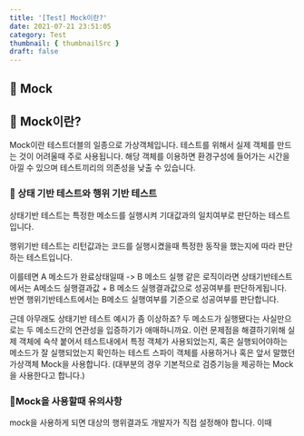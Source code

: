 ```yaml
---
title: '[Test] Mock이란?'
date: 2021-07-21 23:51:05
category: Test
thumbnail: { thumbnailSrc }
draft: false
---
```

## 🌟 Mock

## 🎯 Mock이란?

Mock이란 테스트더블의 일종으로 가상객체입니다. 
테스트를 위해서 실제 객체를 만드는 것이 어려울때 주로 사용됩니다.
해당 객체를 이용하면 환경구성에 들어가는 시간을 아낄 수 있으며 
테스트끼리의 의존성을 낮출 수 있습니다.

### 🎯 상태 기반 테스트와 행위 기반 테스트

상태기반 테스트는 특정한 메소드를 실행시켜 
기대값과의 일치여부로 판단하는 테스트입니다.

행위기반 테스트는 리턴값과는 코드를 실행시켰을때
특정한 동작을 했는지에 따라 판단하는 테스트입니다.

이를테면 A 메소드가 완료상태일때 -> B 메소드 실행 같은 로직이라면
상태기반테스트에서는 A메소드 실행결과값 + B 메소드 실행결과값으로 성공여부를 판단하게됩니다. 반면 행위기반테스트에서는 B메소드 실행여부를 기준으로 성공여부를 판단합니다.

근데 아무래도 상태기반 테스트 예시가 좀 이상하죠? 두 메소드가 실행됐다는 사실만으로는 두 메소드간의 연관성을 입증하기가 애매하니까요. 
이런 문제점을 해결하기위해 실제 객체에 쇽샥 붙어서 테스트내에서 특정 객체가 사용되었는지, 혹은 실행되어야하는 메소드가 잘 실행되었는지 확인하는 테스트 스파이 객체를 사용하거나 혹은 앞서 말했던 가상객체 Mock을 사용합니다.
(대부분의 경우 기본적으로 검증기능을 제공하는 Mock을 사용한다고 합니다.)


### 🎯Mock을 사용할때 유의사항
mock을 사용하게 되면 대상의 행위결과도 개발자가 직접 설정해야 합니다.
이때 